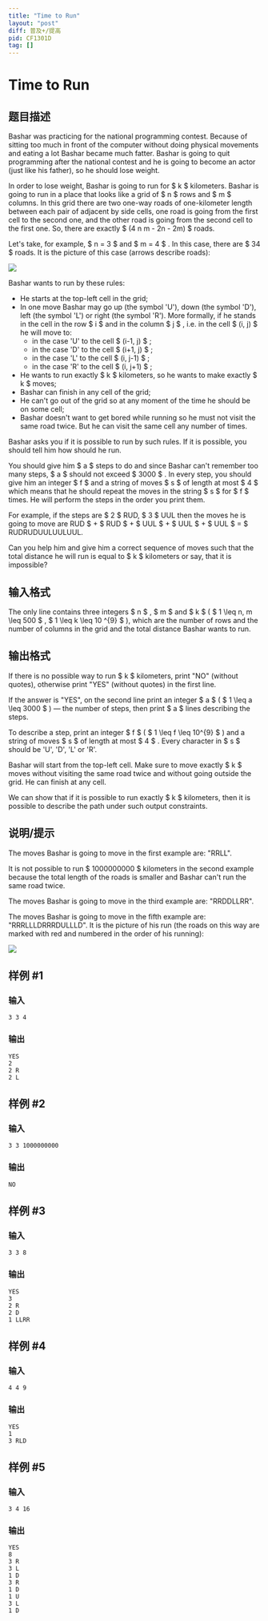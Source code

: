 ```yaml
---
title: "Time to Run"
layout: "post"
diff: 普及+/提高
pid: CF1301D
tag: []
---
```


# Time to Run

## 题目描述

Bashar was practicing for the national programming contest. Because of sitting too much in front of the computer without doing physical movements and eating a lot Bashar became much fatter. Bashar is going to quit programming after the national contest and he is going to become an actor (just like his father), so he should lose weight.

In order to lose weight, Bashar is going to run for $ k $ kilometers. Bashar is going to run in a place that looks like a grid of $ n $ rows and $ m $ columns. In this grid there are two one-way roads of one-kilometer length between each pair of adjacent by side cells, one road is going from the first cell to the second one, and the other road is going from the second cell to the first one. So, there are exactly $ (4 n m - 2n - 2m) $ roads.

Let's take, for example, $ n = 3 $ and $ m = 4 $ . In this case, there are $ 34 $ roads. It is the picture of this case (arrows describe roads):

![](https://cdn.luogu.com.cn/upload/vjudge_pic/CF1301D/f8acc1bb44bf67b8a6e82d8abf101031f5e398f8.png)

Bashar wants to run by these rules:

- He starts at the top-left cell in the grid;
- In one move Bashar may go up (the symbol 'U'), down (the symbol 'D'), left (the symbol 'L') or right (the symbol 'R'). More formally, if he stands in the cell in the row $ i $ and in the column $ j $ , i.e. in the cell $ (i, j) $ he will move to: 
  - in the case 'U' to the cell $ (i-1, j) $ ;
  - in the case 'D' to the cell $ (i+1, j) $ ;
  - in the case 'L' to the cell $ (i, j-1) $ ;
  - in the case 'R' to the cell $ (i, j+1) $ ;
- He wants to run exactly $ k $ kilometers, so he wants to make exactly $ k $ moves;
- Bashar can finish in any cell of the grid;
- He can't go out of the grid so at any moment of the time he should be on some cell;
- Bashar doesn't want to get bored while running so he must not visit the same road twice. But he can visit the same cell any number of times.

Bashar asks you if it is possible to run by such rules. If it is possible, you should tell him how should he run.

You should give him $ a $ steps to do and since Bashar can't remember too many steps, $ a $ should not exceed $ 3000 $ . In every step, you should give him an integer $ f $ and a string of moves $ s $ of length at most $ 4 $ which means that he should repeat the moves in the string $ s $ for $ f $ times. He will perform the steps in the order you print them.

For example, if the steps are $ 2 $ RUD, $ 3 $ UUL then the moves he is going to move are RUD $ + $ RUD $ + $ UUL $ + $ UUL $ + $ UUL $ = $ RUDRUDUULUULUUL.

Can you help him and give him a correct sequence of moves such that the total distance he will run is equal to $ k $ kilometers or say, that it is impossible?

## 输入格式

The only line contains three integers $ n $ , $ m $ and $ k $ ( $ 1 \leq n, m \leq 500 $ , $ 1 \leq k \leq 10 ^{9} $ ), which are the number of rows and the number of columns in the grid and the total distance Bashar wants to run.

## 输出格式

If there is no possible way to run $ k $ kilometers, print "NO" (without quotes), otherwise print "YES" (without quotes) in the first line.

If the answer is "YES", on the second line print an integer $ a $ ( $ 1 \leq a \leq 3000 $ ) — the number of steps, then print $ a $ lines describing the steps.

To describe a step, print an integer $ f $ ( $ 1 \leq f \leq 10^{9} $ ) and a string of moves $ s $ of length at most $ 4 $ . Every character in $ s $ should be 'U', 'D', 'L' or 'R'.

Bashar will start from the top-left cell. Make sure to move exactly $ k $ moves without visiting the same road twice and without going outside the grid. He can finish at any cell.

We can show that if it is possible to run exactly $ k $ kilometers, then it is possible to describe the path under such output constraints.

## 说明/提示

The moves Bashar is going to move in the first example are: "RRLL".

It is not possible to run $ 1000000000 $ kilometers in the second example because the total length of the roads is smaller and Bashar can't run the same road twice.

The moves Bashar is going to move in the third example are: "RRDDLLRR".

The moves Bashar is going to move in the fifth example are: "RRRLLLDRRRDULLLD". It is the picture of his run (the roads on this way are marked with red and numbered in the order of his running):

![](https://cdn.luogu.com.cn/upload/vjudge_pic/CF1301D/eda2cf93789d47332ff1838d0a037b6665e63145.png)

## 样例 #1

### 输入

```
3 3 4
```

### 输出

```
YES
2
2 R
2 L
```

## 样例 #2

### 输入

```
3 3 1000000000
```

### 输出

```
NO
```

## 样例 #3

### 输入

```
3 3 8
```

### 输出

```
YES
3
2 R
2 D
1 LLRR
```

## 样例 #4

### 输入

```
4 4 9
```

### 输出

```
YES
1
3 RLD
```

## 样例 #5

### 输入

```
3 4 16
```

### 输出

```
YES
8
3 R
3 L
1 D
3 R
1 D
1 U
3 L
1 D
```

